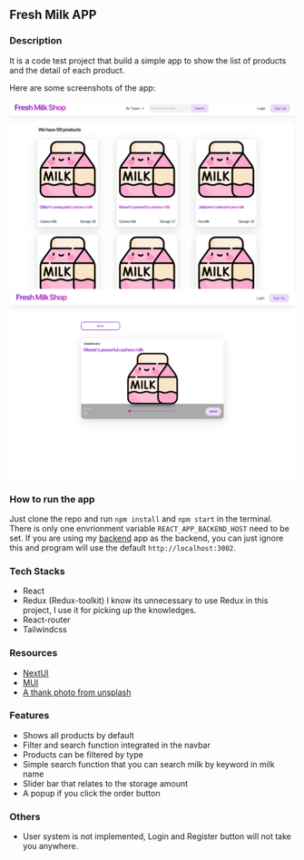 ## Fresh Milk APP

### Description

It is a code test project that build a simple app to show the list of products and the detail of each product.

Here are some screenshots of the app:

![screenshot of home page](public/screenshot%20home.png)
![screenshot of product page](public/screenshot%20product.png)

### How to run the app

Just clone the repo and run `npm install` and `npm start` in the terminal.
There is only one envrionment variable `REACT_APP_BACKEND_HOST` need to be set. If you are using my [backend](https://github.com/Finns841594/pgp-milk-app-be) app as the backend, you can just ignore this and program will use the default `http://localhost:3002`.

### Tech Stacks

- React
- Redux (Redux-toolkit)
I know its unnecessary to use Redux in this project, I use it for picking up the knowledges.
- React-router
- Tailwindcss

### Resources

- [NextUI](https://next.material-ui.com/)
- [MUI](https://mui.com/)
- [A thank photo from unsplash](https://unsplash.com/)

### Features

- Shows all products by default
- Filter and search function integrated in the navbar
- Products can be filtered by type
- Simple search function that you can search milk by keyword in milk name
- Slider bar that relates to the storage amount
- A popup if you click the order button

### Others

- User system is not implemented, Login and Register button will not take you anywhere.

